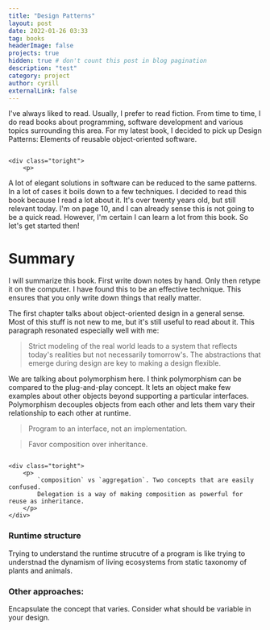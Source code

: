 ```yaml
---
title: "Design Patterns"
layout: post
date: 2022-01-26 03:33
tag: books
headerImage: false
projects: true
hidden: true # don't count this post in blog pagination
description: "test"
category: project
author: cyrill
externalLink: false
---
```


I've always liked to read. Usually, I prefer to read fiction. From time to time, I do read books about programming, software development and various topics surrounding this area. For my latest book, I decided to pick up Design Patterns: Elements of reusable object-oriented software.     


<div class="side-by-side">
    <div class="toleft">
        <img class="image" src="/assets/images/design_patterns.webp" alt="">
    </div>

    <div class="toright">
        <p>
A lot of elegant solutions in software can be reduced to the same patterns. In a lot of cases it boils down to a few techniques. 
I decided to read this book because I read a lot about it. It's over twenty years old, but still relevant today. 
I'm on page 10, and I can already sense this is not going to be a quick read. However, I'm certain I can learn a lot from this book. 
So let's get started then!</p>
    </div>
</div>

# Summary
I will summarize this book. First write down notes by hand. Only then retype it on the computer. I have found this to be an effective technique. This ensures that you only write down things that really matter.

The first chapter talks about object-oriented design in a general sense. Most of this stuff is not new to me, but it's still useful to read about it. 
This paragraph resonated especially well with me:
> Strict modeling of the real world leads to a system that reflects today's realities but not necessarily tomorrow's. The abstractions that emerge during design are key to making a design flexible. 

We are talking about polymorphism here. I think polymorphism can be compared to the plug-and-play concept. It lets an object make few examples about other objects beyond supporting a particular interfaces. Polymorphism decouples objects from each other and lets them vary their relationship to each other at runtime. 

> Program to an interface, not an implementation.

> Favor composition over inheritance. 

<div class="side-by-side">
    <div class="toleft">
        <img class="image" src="/assets/images/aggregation_composition.drawio.png.webp" alt="">
    </div>

    <div class="toright">
        <p>
            `composition` vs `aggregation`. Two concepts that are easily confused.
            Delegation is a way of making composition as powerful for reuse as inheritance. 
        </p>
    </div>
</div>

### Runtime structure
Trying to understand the runtime strucutre of a program is like trying to understnad the dynamism of living ecosystems from static taxonomy of plants and animals. 

### Other approaches:
Encapsulate the concept that varies. Consider what should be variable in your design. 